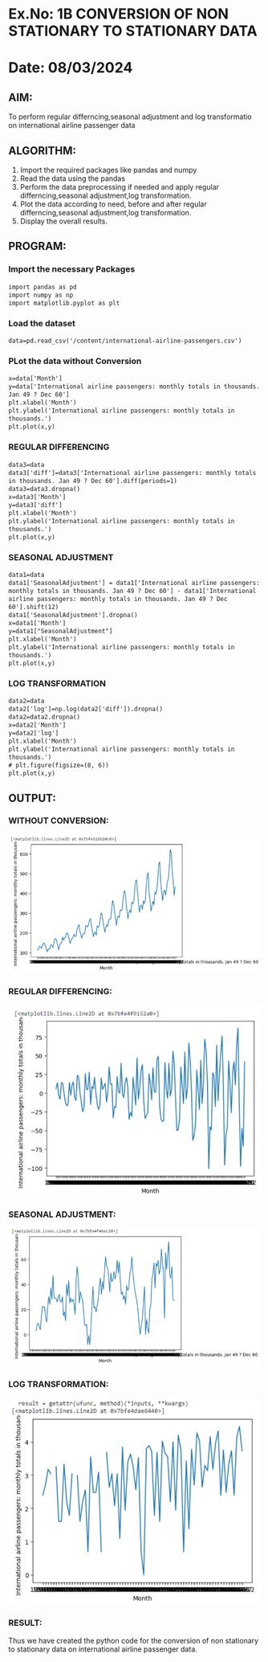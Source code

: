 # Ex.No: 1B                     CONVERSION OF NON STATIONARY TO STATIONARY DATA
# Date: 08/03/2024

## AIM:
To perform regular differncing,seasonal adjustment and log transformatio on international airline passenger data

## ALGORITHM:
1. Import the required packages like pandas and numpy
2. Read the data using the pandas
3. Perform the data preprocessing if needed and apply regular differncing,seasonal adjustment,log transformation.
4. Plot the data according to need, before and after regular differncing,seasonal adjustment,log transformation.
5. Display the overall results.
   
## PROGRAM:
### Import the necessary Packages
```
import pandas as pd
import numpy as np
import matplotlib.pyplot as plt
```

### Load the dataset
```
data=pd.read_csv('/content/international-airline-passengers.csv')
```

### PLot the data without Conversion
```
x=data['Month']
y=data['International airline passengers: monthly totals in thousands. Jan 49 ? Dec 60']
plt.xlabel('Month')
plt.ylabel('International airline passengers: monthly totals in thousands.')
plt.plot(x,y)
```

### REGULAR DIFFERENCING
```
data3=data
data3['diff']=data3['International airline passengers: monthly totals in thousands. Jan 49 ? Dec 60'].diff(periods=1)
data3=data3.dropna()
x=data3['Month']
y=data3['diff']
plt.xlabel('Month')
plt.ylabel('International airline passengers: monthly totals in thousands.')
plt.plot(x,y)
```

### SEASONAL ADJUSTMENT
```
data1=data
data1['SeasonalAdjustment'] = data1['International airline passengers: monthly totals in thousands. Jan 49 ? Dec 60'] - data1['International airline passengers: monthly totals in thousands. Jan 49 ? Dec 60'].shift(12)
data1['SeasonalAdjustment'].dropna()
x=data1['Month']
y=data1["SeasonalAdjustment"]
plt.xlabel('Month')
plt.ylabel('International airline passengers: monthly totals in thousands.')
plt.plot(x,y)
```

### LOG TRANSFORMATION
```
data2=data
data2['log']=np.log(data2['diff']).dropna()
data2=data2.dropna()
x=data2['Month']
y=data2['log']
plt.xlabel('Month')
plt.ylabel('International airline passengers: monthly totals in thousands.')
# plt.figure(figsize=(8, 6)) 
plt.plot(x,y)
```

## OUTPUT:
### WITHOUT CONVERSION:
![t1](https://github.com/Kishore00007/TSA_EXP1B/blob/main/1.png)

### REGULAR DIFFERENCING:
![t2](https://github.com/Kishore00007/TSA_EXP1B/blob/main/2.png)

### SEASONAL ADJUSTMENT:
![t3](https://github.com/Kishore00007/TSA_EXP1B/blob/main/3.png)

### LOG TRANSFORMATION:
![t4](https://github.com/Kishore00007/TSA_EXP1B/blob/main/4.png)


### RESULT:
Thus we have created the python code for the conversion of non stationary to stationary data on international airline passenger
data.
